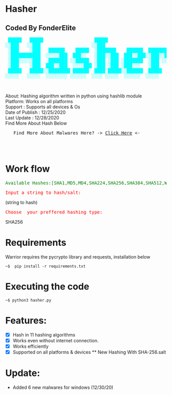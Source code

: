 # Hasher
## Coded By FonderElite
<pre style="color:cyan">
 █████   █████                   █████                        
░░███   ░░███                   ░░███                         
 ░███    ░███   ██████    █████  ░███████    ██████  ████████ 
 ░███████████  ░░░░░███  ███░░   ░███░░███  ███░░███░░███░░███
 ░███░░░░░███   ███████ ░░█████  ░███ ░███ ░███████  ░███ ░░░ 
 ░███    ░███  ███░░███  ░░░░███ ░███ ░███ ░███░░░   ░███     
 █████   █████░░████████ ██████  ████ █████░░██████  █████    
░░░░░   ░░░░░  ░░░░░░░░ ░░░░░░  ░░░░ ░░░░░  ░░░░░░  ░░░░░     
                            
     </pre>


About: Hashing algorithm written in python using hashlib module<br>
Platform: Works on all platforms<br>
Support : Supports all devices & Os <br>
Date of Publish : 12/25/2020<br>
Last Update : 12/28/2020 <br>
Find More About Hash Below<br>
<pre>   Find More About Malwares Here? -> <a href="https://www.educative.io/edpresso/what-is-hashing">Click Here</a> <- </pre><br><br>


# Work flow
<pre style="color:green">Available Hashes:[SHA1,MD5,MD4,SHA224,SHA256,SHA384,SHA512,WHIRLPOOL,DSA-SHA,MDC2]</pre>
<pre style="color:red">Input a string to hash/salt: </pre> (string to hash)
<pre style="color:red">Choose  your preffered hashing type:</pre> SHA256

# Requirements 

Warrior requires the pycrypto library and requests, installation below

    ~$  pip install -r requirements.txt

# Executing the code

    ~$ python3 hasher.py

# Features:
- [x] Hash in 11 hashing algorithms
- [x] Works even without internet connection.
- [x] Works efficiently
- [x] Supported on all platforms & devices
** New Hashing With SHA-256.salt

# Update:
* Added 6 new malwares for windows (12/30/20)
